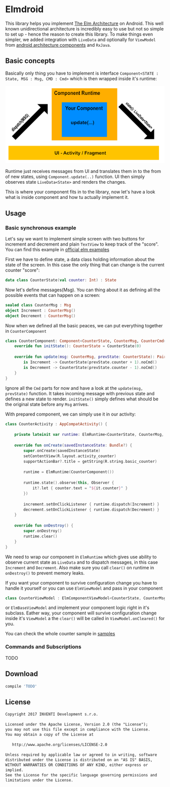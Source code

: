 # Elmdroid

This library helps you implement [The Elm Architecture][tea] on Android. This well known unidirectional architecture
is incredibly easy to use but not so simple to set up - hence the reason to create this library. To make
things even simpler, we added integration with `LiveData` and optionally for `ViewModel`
from [android architecture components][arch] and `RxJava`.

## Basic concepts
Basically only thing you have to implement is interface `Component<STATE : State, MSG : Msg, CMD : Cmd>` which
is then wrapped inside it's runtime:

![Runtime vs UI](readme-assets/runtime-vs-ui.png)

Runtime just receives messages from UI and translates them in to the from of new states,
using `Component.update(..)` function.
UI then simply observes state `LiveData<State>` and renders the changes.

This is where your component fits in to the library, now let's have a look what is inside component
and how tu actually implement it.

## Usage

### Basic synchronous example

Let's say we want to implement simple screen with two buttons for increment and decrement and plain `TextView`
to keep track of the "score". You can find this example in [official elm examples][elm-simple-example]

First we have to define state, a data class holding information about the state of the screen. In this case
the only thing that can change is the current counter "score":

```kotlin
data class CounterState(val counter: Int) : State
```

Now let's define messages(Msg). You can thing about it as defining all the possible events that can
happen on a screen:

```kotlin
sealed class CounterMsg : Msg
object Increment : CounterMsg()
object Decrement : CounterMsg()
```

Now when we defined all the basic peaces, we can put everything together in `CounterComponent`

```kotlin
class CounterComponent: Component<CounterState, CounterMsg, CounterCmd> {
    override fun initState(): CounterState = CounterState(0)

    override fun update(msg: CounterMsg, prevState: CounterState): Pair<CounterState, CounterCmd?> = when(msg){
        is Increment -> CounterState(prevState.counter + 1).noCmd()
        is Decrement -> CounterState(prevState.counter - 1).noCmd()
    }
}
```

Ignore all the `Cmd` parts for now and have a look at the `update(msg, prevState)` function. It takes incoming
message with previous state and defines a new state to render. `initState()` simply defines what should be
the original state before any `Msg` arrives.

With prepared component, we can simply use it in our activity:

```kotlin
class CounterActivity : AppCompatActivity() {

    private lateinit var runtime: ElmRuntime<CounterState, CounterMsg, CounterCmd>

    override fun onCreate(savedInstanceState: Bundle?) {
        super.onCreate(savedInstanceState)
        setContentView(R.layout.activity_counter)
        supportActionBar?.title = getString(R.string.basic_counter)

        runtime = ElmRuntime(CounterComponent())

        runtime.state().observe(this, Observer {
            it?.let { counter.text = "${it.counter}" }
        })

        increment.setOnClickListener { runtime.dispatch(Increment) }
        decrement.setOnClickListener { runtime.dispatch(Decrement) }
    }

    override fun onDestroy() {
        super.onDestroy()
        runtime.clear()
    }
}
```

We need to wrap our component in `ElmRuntime` which gives use ability to observe current state as `LiveData`
and to dispatch messages, in this case `Increment` and `Decrement`. Also make sure you  call `clear()`
on runtime in `onDestroy()` to prevent memory leaks.

If you want your component to survive configuration change you have to handle it yourself or you can use
`ElmViewModel` and pass in your component

```groovy
class CounterViewModel : ElmComponentViewModel<CounterState, CounterMsg, CounterCmd>(CounterComponent())
```

or `ElmBaseViewModel` and implement your component logic right in it's subclass.
Eather way, your component will survive configuration change inside it's `ViewModel` a the `clear()`
will be called in `ViewModel.onCleared()` for you.

You can check the whole counter sample in [samples][counter-sample]

### Commands and Subscriptions

TODO

## Download

```groovy
compile 'TODO'
```

## License

    Copyright 2017 INVENTI Development s.r.o.

    Licensed under the Apache License, Version 2.0 (the "License");
    you may not use this file except in compliance with the License.
    You may obtain a copy of the License at

       http://www.apache.org/licenses/LICENSE-2.0

    Unless required by applicable law or agreed to in writing, software
    distributed under the License is distributed on an "AS IS" BASIS,
    WITHOUT WARRANTIES OR CONDITIONS OF ANY KIND, either express or implied.
    See the License for the specific language governing permissions and
    limitations under the License.





[tea]: https://guide.elm-lang.org/architecture/
[arch]: https://developer.android.com/topic/libraries/architecture/index.html
[elm-simple-example]: http://elm-lang.org/examples/buttons
[counter-sample]: https://github.com/InventiDevelopment/Elmdroid/tree/dev/sample/src/main/java/com/example/elmdroid/counter